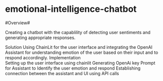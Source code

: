 # emotional-intelligence-chatbot

#Overview#

Creating a chatbot with the capablility of detecting user sentiments and generating appropriate responses.

Solution
Using ChainLit for the user interface and integrating the OpenAI Assistant for understanding emotion of the user based on their input and to respond accordingly.
Implementation  
Setting up the user interface using chainlit
Generating OpenAi key 
Prompt for Assistant to Identify the user emotion and respond
Establishing connection between the assistant and UI using API calls

